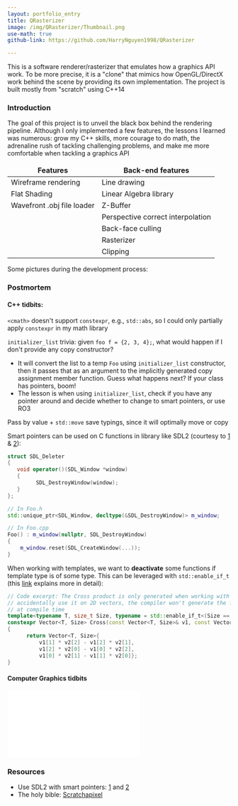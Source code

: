 ```yaml
---
layout: portfolio_entry
title: QRasterizer
image: /img/QRasterizer/Thumbnail.png
use-math: true
github-link: https://github.com/HarryNguyen1998/QRasterizer

---
```


This is a software renderer/rasterizer that emulates how a graphics API work. To be more precise, it
is a "clone" that mimics how OpenGL/DirectX work behind the scene by providing its own
implementation. The project is built mostly from "scratch" using C++14

### Introduction
The goal of this project is to unveil the black box behind the rendering pipeline. Although I only
implemented a few features, the lessons I learned was numerous: grow my C++ skills, more courage to
do math, the adrenaline rush of tackling challenging problems, and make me more comfortable when
tackling a graphics API

<style>
td, th {
   border: none!important;
}
</style>

| Features | Back-end features |
| -------- | ----------------- |
| Wireframe rendering | Line drawing |
| Flat Shading | Linear Algebra library |
| Wavefront .obj file loader | Z-Buffer |
| | Perspective correct interpolation |
| | Back-face culling |
| | Rasterizer |
| | Clipping |

Some pictures during the development process:

### Postmortem

#### C++ tidbits:
`<cmath>` doesn't support `constexpr`, e.g., `std::abs`, so I could only partially apply `constexpr`
in my math library

`initializer_list` trivia: given `foo f = {2, 3, 4};`, what would happen if I don't provide any copy constructor? 
- It will convert the list to a temp `Foo` using `initializer_list` constructor, then it passes that
  as an argument to the implicitly generated copy assignment member function. Guess what happens
  next? If your class has pointers, boom!
- The lesson is when using `initializer_list`, check if you have any pointer around and decide
  whether to change to smart pointers, or use RO3

Pass by value + `std::move` save typings, since it will optimally move or copy

Smart pointers can be used on C functions in library like SDL2 (courtesy to [1][1] & [2][2]):
``` c++
struct SDL_Deleter
{
   void operator()(SDL_Window *window)
   {
         SDL_DestroyWindow(window);
   }
};

// In Foo.h
std::unique_ptr<SDL_Window, decltype(&SDL_DestroyWindow)> m_window;

// In Foo.cpp
Foo() : m_window(nullptr, SDL_DestroyWindow)
{
    m_window.reset(SDL_CreateWindow(...));
}

```

When working with templates, we want to **deactivate** some functions if template type is of some
type. This can be leveraged with `std::enable_if_t` (this [link][3] explains more in detail):
``` c++
// Code excerpt: The Cross product is only generated when working with 3D vectors. If you
// accidentally use it on 2D vectors, the compiler won't generate the function andd error is caught
// at compile time
template<typename T, size_t Size, typename = std::enable_if_t<(Size == 3)>>
constexpr Vector<T, Size> Cross(const Vector<T, Size>& v1, const Vector<T, Size>& v2)
{
      return Vector<T, Size>{
          v1[1] * v2[2] - v1[2] * v2[1],
          v1[2] * v2[0] - v1[0] * v2[2],
          v1[0] * v2[1] - v1[1] * v2[0]};
}

```

#### Computer Graphics tidbits
<embed src="/img/QRasterizer/point-flow.svg" type="image/svg+xml" />



### Resources
- Use SDL2 with smart pointers: [1][1] and [2][2]
- The holy bible: [Scratchapixel](https://www.scratchapixel.com/index.php?redirect)

[1]: https://stackoverflow.com/questions/48672399/is-it-possible-to-use-sdl2-with-smart-pointers
[2]: https://stackoverflow.com/questions/24251747/smart-pointers-with-sdl
[3]: https://www.fluentcpp.com/2018/05/15/make-sfinae-pretty-1-what-value-sfinae-brings-to-code/
